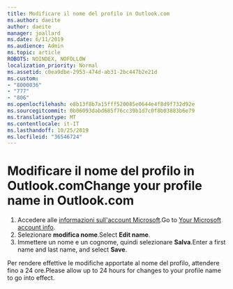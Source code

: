 ```yaml
---
title: Modificare il nome del profilo in Outlook.com
ms.author: daeite
author: daeite
manager: joallard
ms.date: 6/11/2019
ms.audience: Admin
ms.topic: article
ROBOTS: NOINDEX, NOFOLLOW
localization_priority: Normal
ms.assetid: c0ea9dbe-2953-474d-ab31-2bc447b2e21d
ms.custom:
- "8000036"
- "777"
- "806"
ms.openlocfilehash: e8b13f8b7a15fff520085e0644e4f8d9f732d92e
ms.sourcegitcommit: 0b06093dabd685f76cc39b1d7c0f8b03883b6e79
ms.translationtype: MT
ms.contentlocale: it-IT
ms.lasthandoff: 10/25/2019
ms.locfileid: "36546724"
---
```

# <a name="change-your-profile-name-in-outlookcom"></a><span data-ttu-id="c617a-102">Modificare il nome del profilo in Outlook.com</span><span class="sxs-lookup"><span data-stu-id="c617a-102">Change your profile name in Outlook.com</span></span>

1. <span data-ttu-id="c617a-103">Accedere alle [informazioni sull'account Microsoft](https://go.microsoft.com/fwlink/p/?linkid=860841).</span><span class="sxs-lookup"><span data-stu-id="c617a-103">Go to [Your Microsoft account info](https://go.microsoft.com/fwlink/p/?linkid=860841).</span></span>
2. <span data-ttu-id="c617a-104">Selezionare **modifica nome**.</span><span class="sxs-lookup"><span data-stu-id="c617a-104">Select **Edit name**.</span></span>
3. <span data-ttu-id="c617a-105">Immettere un nome e un cognome, quindi selezionare **Salva**.</span><span class="sxs-lookup"><span data-stu-id="c617a-105">Enter a first name and last name, and select **Save**.</span></span>

<span data-ttu-id="c617a-106">Per rendere effettive le modifiche apportate al nome del profilo, attendere fino a 24 ore.</span><span class="sxs-lookup"><span data-stu-id="c617a-106">Please allow up to 24 hours for changes to your profile name to go into effect.</span></span>